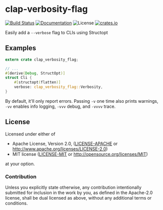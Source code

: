 # clap-verbosity-flag

[![Build Status](https://dev.azure.com/rust-cli/rust-cli/_apis/build/status/clap-verbosity-flag?branchName=master)](https://dev.azure.com/rust-cli/rust-cli/_build/latest?definitionId=1&branchName=master)
[![Documentation](https://img.shields.io/badge/docs-master-blue.svg)][Documentation]
![License](https://img.shields.io/crates/l/clap-verbosity-flag.svg)
[![crates.io](https://img.shields.io/crates/v/clap-verbosity-flag.svg)][Crates.io]

[Travis]: https://travis-ci.org/rust-cli/clap-verbosity-flag
[Crates.io]: https://crates.io/crates/clap-verbosity-flag
[Documentation]: https://docs.rs/clap-verbosity-flag/

Easily add a `--verbose` flag to CLIs using Structopt

## Examples

```rust
extern crate clap_verbosity_flag;

// ...
#[derive(Debug, StructOpt)]
struct Cli {
    #[structopt(flatten)]
    verbose: clap_verbosity_flag::Verbosity,
}
```

By default, it'll only report errors.
Passing `-v` one time also prints warnings,
`-vv` enables info logging,
`-vvv` debug,
and `-vvvv` trace.

## License

Licensed under either of

 * Apache License, Version 2.0, ([LICENSE-APACHE](LICENSE-APACHE) or http://www.apache.org/licenses/LICENSE-2.0)
 * MIT license ([LICENSE-MIT](LICENSE-MIT) or http://opensource.org/licenses/MIT)

at your option.

### Contribution

Unless you explicitly state otherwise, any contribution intentionally
submitted for inclusion in the work by you, as defined in the Apache-2.0
license, shall be dual licensed as above, without any additional terms or
conditions.

